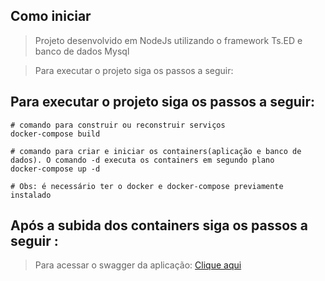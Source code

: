 ## Como iniciar

> Projeto desenvolvido em NodeJs utilizando o framework Ts.ED e banco de dados Mysql

> Para executar o projeto siga os passos a seguir:

## Para executar o projeto siga os passos a seguir:

```
# comando para construir ou reconstruir serviços
docker-compose build

# comando para criar e iniciar os containers(aplicação e banco de dados). O comando -d executa os containers em segundo plano
docker-compose up -d

# Obs: é necessário ter o docker e docker-compose previamente instalado
```

## Após a subida dos containers siga os passos a seguir :

> Para acessar o swagger da aplicação: <a href="http://localhost:8083/doc">Clique aqui</a>
